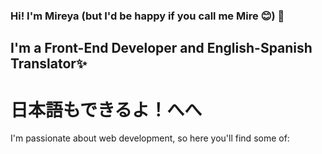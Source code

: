 ### Hi! I'm Mireya (but I'd be happy if you call me Mire 😊)  👋

## I'm a Front-End Developer and English-Spanish Translator✨
# 日本語もできるよ！へへ　


I'm passionate about web development, so here you'll find some of:




<!--
**Mire-Scarlet/Mire-Scarlet** is a ✨ _special_ ✨ repository because its `README.md` (this file) appears on your GitHub profile.

Here are some ideas to get you started:　

- 🔭 I’m currently working on ...
- 🌱 I’m currently learning ...
- 👯 I’m looking to collaborate on ...
- 🤔 I’m looking for help with ...
- 💬 Ask me about ...
- 📫 How to reach me: ...
- 😄 Pronouns: ...
- ⚡ Fun fact: ...
-->
